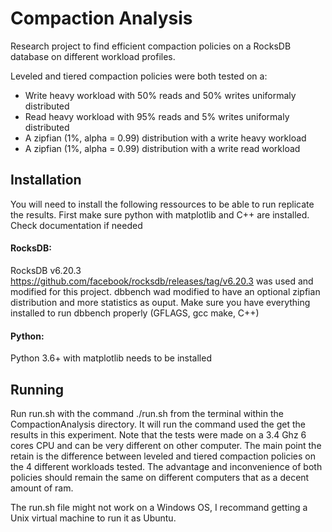 # Compaction Analysis
Research project to find efficient compaction policies on a RocksDB database on different workload profiles.

Leveled and tiered compaction policies were both tested on a:
- Write heavy workload with 50% reads and 50% writes uniformaly distributed
- Read heavy workload with 95% reads and 5% writes uniformaly distributed
- A zipfian (1%, alpha = 0.99) distribution with a write heavy workload
- A zipfian (1%, alpha = 0.99) distribution with a write read workload


## Installation

You will need to install the following ressources to be able to run replicate the results.
First make sure python with matplotlib and C++ are installed. Check documentation if needed

#### RocksDB:
RocksDB v6.20.3 https://github.com/facebook/rocksdb/releases/tag/v6.20.3 was used and modified for this project.
dbbench wad modified to have an optional zipfian distribution and more statistics as ouput.
Make sure you have everything installed to run dbbench properly (GFLAGS, gcc make, C++)

#### Python:
Python 3.6+ with matplotlib needs to be installed

## Running
Run run.sh with the command ./run.sh from the terminal within the CompactionAnalysis directory. It will run the command used the get the results in this experiment. Note that the tests were made on a 3.4 Ghz 6 cores CPU and can be very different on other computer. The main point the retain is the difference between leveled and tiered compaction policies on the 4 different workloads tested. The advantage and inconvenience of both policies should remain the same on different computers that as a decent amount of ram.

The run.sh file might not work on a Windows OS, I recommand getting a Unix virtual machine to run it as Ubuntu.
